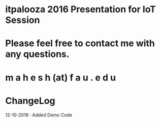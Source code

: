 # itpalooza 2016 Presentation for IoT Session
# Please feel free to contact me with any questions. 
# m a h e s h (at) f a u . e d u 

# ChangeLog

12-10-2016 : Added Demo Code
